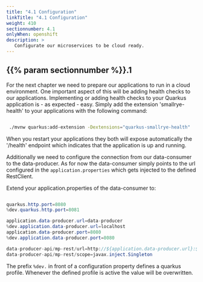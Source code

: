```yaml
---
title: "4.1 Configuration"
linkTitle: "4.1 Configuration"
weight: 410
sectionnumber: 4.1
onlyWhen: openshift
description: >
   Configurate our microservices to be cloud ready.
---
```


## {{% param sectionnumber %}}.1

For the next chapter we need to prepare our applications to run in a cloud environment. One important aspect of this will be adding health checks to our applications. Implementing or adding health checks to your Quarkus application is - as expected - easy. Simply add the extension 'smallrye-health' to your applications with the following command:

```bash

 ./mvnw quarkus:add-extension -Dextensions="quarkus-smallrye-health"

```

When you restart your applications they both will expose automatically the '/health' endpoint which indicates that the application is up and running.

Additionally we need to configure the connection from our data-consumer to the data-producer. As for now the data-consumer simply points to the url configured in the `application.properties` which gets injected to the defined RestClient.

Extend your application.properties of the data-consumer to:

```java

quarkus.http.port=8080
%dev.quarkus.http.port=8081

application.data-producer.url=data-producer
%dev.application.data-producer.url=localhost
application.data-producer.port=8080
%dev.application.data-producer.port=8080

data-producer-api/mp-rest/url=http://${application.data-producer.url}:${application.data-producer.port}
data-producer-api/mp-rest/scope=javax.inject.Singleton

```

The prefix `%dev.` in front of a configuration property defines a quarkus profile. Whenever the defined profile is active the value will be overwritten.
